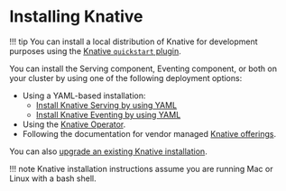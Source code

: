 # Installing Knative

!!! tip
    You can install a local distribution of Knative for development purposes
    using the [Knative `quickstart` plugin](../getting-started/quickstart-install.md).

You can install the Serving component, Eventing component, or both on your cluster by using one of the following deployment options:

- Using a YAML-based installation:
    - [Install Knative Serving by using YAML](serving/install-serving-with-yaml.md)
    - [Install Knative Eventing by using YAML](eventing/install-eventing-with-yaml.md)
- Using the [Knative Operator](operator/knative-with-operators.md).
- Following the documentation for vendor managed [Knative offerings](knative-offerings.md).

You can also [upgrade an existing Knative installation](upgrade/README.md).

!!! note
    Knative installation instructions assume you are running Mac or Linux with a bash shell.
<!-- TODO: Link to provisioning guide for advanced installation -->
